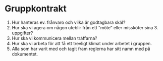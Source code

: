 # Gruppkontrakt
1. Hur hanteras ev. frånvaro och vilka är godtagbara skäl?
2. Hur ska vi agera om någon uteblir från ett ”möte” eller missköter sina 3. uppgifter?
4. Hur ska vi kommunicera mellan träffarna?
5. Hur ska vi arbeta för att få ett trevligt klimat under arbetet i gruppen.
6. Alla som har varit med och tagit fram reglerna har sitt namn med på dokumentet.
